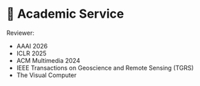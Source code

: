 # 💬 Academic Service

Reviewer:

* AAAI 2026
* ICLR 2025
* ACM Multimedia 2024
* IEEE Transactions on Geoscience and Remote Sensing (TGRS)
* The Visual Computer
